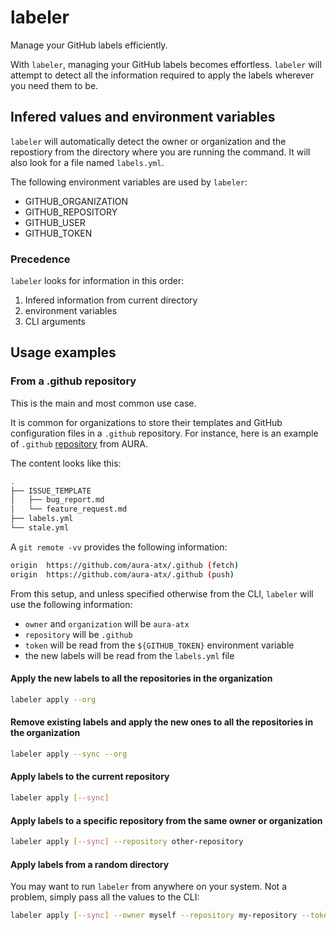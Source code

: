 # labeler

Manage your GitHub labels efficiently.

With `labeler`, managing your GitHub labels becomes effortless. `labeler` will attempt to detect all the information required to apply the labels wherever you need them to be.

## Infered values and environment variables

`labeler` will automatically detect the owner or organization and the repostiory from the directory where you are running the command. It will also look for a file named `labels.yml`.

The following environment variables are used by `labeler`:

* GITHUB_ORGANIZATION
* GITHUB_REPOSITORY
* GITHUB_USER
* GITHUB_TOKEN

### Precedence

`labeler` looks for information in this order:

1. Infered information from current directory
2. environment variables
3. CLI arguments

## Usage examples

### From a .github repository

This is the main and most common use case.

It is common for organizations to store their templates and GitHub configuration files in a `.github` repository. For instance,
here is an example of `.github` [repository](https://github.com/aura-atx/.github) from AURA.

The content looks like this:

```bash
.
├── ISSUE_TEMPLATE
│   ├── bug_report.md
│   └── feature_request.md
├── labels.yml
└── stale.yml
```

A  `git remote -vv` provides the following information:

```bash
origin	https://github.com/aura-atx/.github (fetch)
origin	https://github.com/aura-atx/.github (push)
```

From this setup, and unless specified otherwise from the CLI, `labeler` will use the following information:

* `owner` and `organization` will be `aura-atx`
* `repository` will be `.github`
* `token`  will be read from the `${GITHUB_TOKEN}` environment variable
* the new labels will be read from the `labels.yml` file

#### Apply the new labels to all the repositories in the organization

```bash
labeler apply --org
```

#### Remove existing labels and apply the new ones to all the repositories in the organization

```bash
labeler apply --sync --org
```

#### Apply labels to the current repository

```bash
labeler apply [--sync]
```

#### Apply labels to a specific repository from the same owner or organization

```bash
labeler apply [--sync] --repository other-repository
```

#### Apply labels from a random directory

You may want to run `labeler` from anywhere on your system. Not a problem, simply pass all the values to the CLI:

```bash
labeler apply [--sync] --owner myself --repository my-repository --token ${OTHER_GITHUB_TOKEN} /tmp/my-label-file.yml
```
